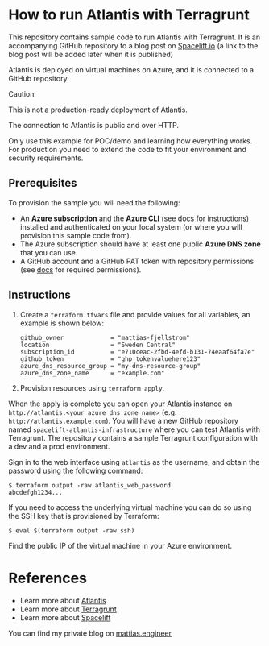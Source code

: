 # How to run Atlantis with Terragrunt

This repository contains sample code to run Atlantis with Terragrunt. It is an accompanying GitHub repository to a blog post on [Spacelift.io](https://spacelift.io) (a link to the blog post will be added later when it is published)

Atlantis is deployed on virtual machines on Azure, and it is connected to a GitHub repository.

> [!CAUTION]
> This is not a production-ready deployment of Atlantis.
>
> The connection to Atlantis is public and over HTTP.
>
> Only use this example for POC/demo and learning how everything works. For production you need to extend the code to fit your environment and security requirements.

## Prerequisites

To provision the sample you will need the following:

* An **Azure subscription** and the **Azure CLI** (see [docs](https://learn.microsoft.com/en-us/cli/azure/install-azure-cli?view=azure-cli-latest) for instructions) installed and authenticated on your local system (or where you will provision this sample code from).
* The Azure subscription should have at least one public **Azure DNS zone** that you can use. 
* A GitHub account and a GitHub PAT token with repository permissions (see [docs](https://www.runatlantis.io/docs/access-credentials.html#github-user) for required permissions).

## Instructions

1. Create a `terraform.tfvars` file and provide values for all variables, an example is shown below:
    ```hcl
    github_owner             = "mattias-fjellstrom"
    location                 = "Sweden Central"
    subscription_id          = "e710ceac-2fbd-4efd-b131-74eaaf64fa7e"
    github_token             = "ghp_tokenvaluehere123"
    azure_dns_resource_group = "my-dns-resource-group"
    azure_dns_zone_name      = "example.com"
    ```
1. Provision resources using `terraform apply`.

When the apply is complete you can open your Atlantis instance on `http://atlantis.<your azure dns zone name>` (e.g. `http://atlantis.example.com`). You will have a new GitHub repository named `spacelift-atlantis-infrastructure` where you can test Atlantis with Terragrunt. The repository contains a sample Terragrunt configuration with a dev and a prod environment.

Sign in to the web interface using `atlantis` as the username, and obtain the password using the following command:

```console
$ terraform output -raw atlantis_web_password
abcdefgh1234...
```

If you need to access the underlying virtual machine you can do so using the SSH key that is provisioned by Terraform:

```console
$ eval $(terraform output -raw ssh)
```

Find the public IP of the virtual machine in your Azure environment.

# References

* Learn more about [Atlantis](https://www.runatlantis.io/)
* Learn more about [Terragrunt](https://terragrunt.gruntwork.io/)
* Learn more about [Spacelift](https://spacelift.io)

You can find my private blog on [mattias.engineer](https://mattias.engineer)